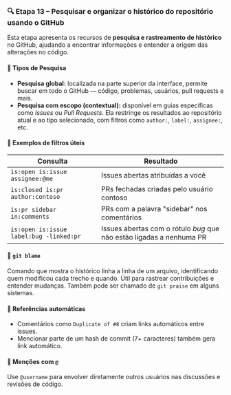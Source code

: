 ### 🔍 Etapa 13 – Pesquisar e organizar o histórico do repositório usando o GitHub

Esta etapa apresenta os recursos de **pesquisa e rastreamento de histórico** no GitHub, ajudando a encontrar informações e entender a origem das alterações no código.

#### 🔎 Tipos de Pesquisa

* **Pesquisa global:** localizada na parte superior da interface, permite buscar em todo o GitHub — código, problemas, usuários, pull requests e mais.
* **Pesquisa com escopo (contextual):** disponível em guias específicas como *Issues* ou *Pull Requests*. Ela restringe os resultados ao repositório atual e ao tipo selecionado, com filtros como `author:`, `label:`, `assignee:`, etc.

#### 🧪 Exemplos de filtros úteis

| Consulta                                | Resultado                                                            |
| --------------------------------------- | -------------------------------------------------------------------- |
| `is:open is:issue assignee:@me`         | Issues abertas atribuídas a você                                     |
| `is:closed is:pr author:contoso`        | PRs fechadas criadas pelo usuário contoso                            |
| `is:pr sidebar in:comments`             | PRs com a palavra "sidebar" nos comentários                          |
| `is:open is:issue label:bug -linked:pr` | Issues abertas com o rótulo *bug* que não estão ligadas a nenhuma PR |

#### 🧾 `git blame`

Comando que mostra o histórico linha a linha de um arquivo, identificando quem modificou cada trecho e quando. Útil para rastrear contribuições e entender mudanças. Também pode ser chamado de `git praise` em alguns sistemas.

#### 🔗 Referências automáticas

* Comentários como `Duplicate of #8` criam links automáticos entre issues.
* Mencionar parte de um hash de commit (7+ caracteres) também gera link automático.

#### 👥 Menções com `@`

Use `@username` para envolver diretamente outros usuários nas discussões e revisões de código.
